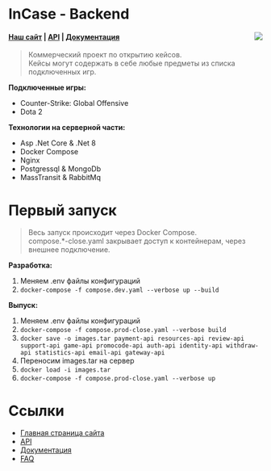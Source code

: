 # InCase - Backend

<img src="https://sun9-9.userapi.com/impg/TvxOs5Z6Oq4zIVtUnJD0uvbLUPHa86M0OkuSBQ/xwSvc-KOU-s.jpg?size=107x55&quality=96&sign=80e1a5000a20607c8bd1afe5453abefc&type=album" align="right"/>

#### [Наш сайт](https://in-case.games) | [API](https://api.in-case.games/api/) | [Документация](docs/redirection.md)

> Коммерческий проект по открытию кейсов.</br>
> Кейсы могут содержать в себе любые предметы из
> списка подключенных игр.

<b>Подключенные игры:</b>

- Counter-Strike: Global Offensive
- Dota 2

<b>Технологии на серверной части:</b>

- Asp .Net Core & .Net 8
- Docker Compose
- Nginx
- Postgressql & MongoDb
- MassTransit & RabbitMq

# Первый запуск

> Весь запуск происходит через Docker Compose.</br>
> compose.\*-close.yaml закрывает доступ к контейнерам, через внешнее подключение.

<b>Разработка:</b>

1. Меняем .env файлы конфигураций
2. `docker-compose -f compose.dev.yaml --verbose up --build`

<b>Выпуск:</b>

1. Меняем .env файлы конфигураций
2. `docker-compose -f compose.prod-close.yaml --verbose build`
3. `docker save -o images.tar payment-api resources-api review-api support-api game-api promocode-api auth-api identity-api withdraw-api statistics-api email-api gateway-api`
4. Переносим images.tar на сервер
5. `docker load -i images.tar`
6. `docker-compose -f compose.prod-close.yaml --verbose up`

# Ссылки

- [Главная страница сайта](https://in-case.games/)
- [API](https://api.in-case.games/api/)
- [Документация](docs/redirection.md)
- [FAQ](https://in-case.games/faq)
